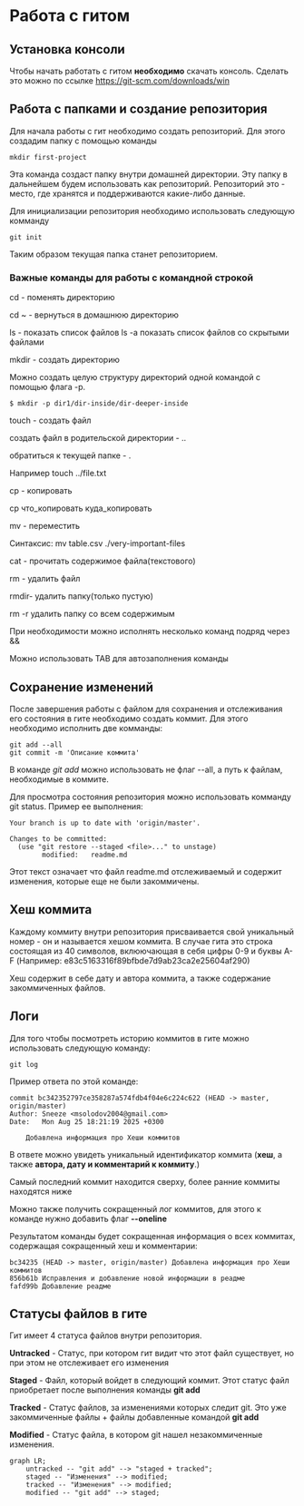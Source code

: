# Работа с гитом

## Установка консоли

Чтобы начать работать с гитом **необходимо** скачать консоль. Сделать это можно по ссылке https://git-scm.com/downloads/win

## Работа с папками и создание репозитория

Для начала работы с гит необходимо создать репозиторий. Для этого создадим папку с помощью команды

```
mkdir first-project

```

Эта команда создаст папку внутри домашней директории. Эту папку в дальнейшем будем использовать как репозиторий.  Репозиторий это - место, где хранятся и поддерживаются какие-либо данные.


Для инициализации репозитория необходимо использовать следующую комманду

```
git init

```


Таким образом текущая папка станет репозиторием.


### Важные команды для работы с командной строкой

 
cd - поменять директорию 


cd ~ - вернуться в домашнюю директорию 


ls - показать список файлов
ls -a показать список файлов со скрытыми файлами


mkdir - создать директорию


Можно создать целую структуру директорий одной командой с помощью 
флага -p.

```
$ mkdir -p dir1/dir-inside/dir-deeper-inside
```

touch - создать файл

создать файл в родительской директории - ..


обратиться к текущей папке - .


Например touch ../file.txt

cp - копировать


cp что_копировать куда_копировать


mv - переместить


Синтаксис: mv table.csv ./very-important-files


cat - прочитать содержимое файла(текстового)


rm - удалить файл


rmdir- удалить папку(только пустую)


rm -r удалить папку со всем содержимым


При необходимости можно исполнять несколько команд подряд через &&


Можно использовать TAB для автозаполнения команды


## Сохранение изменений


После завершения работы с файлом для сохранения и отслеживания его состояния в гите необходимо создать коммит. Для этого необходимо исполнить две комманды:

```
git add --all
git commit -m 'Описание коммита'

```

В команде *git add* можно использовать не флаг --all, а путь к файлам, необходимые в коммите.


Для просмотра состояния репозитория можно использовать комманду git status. Пример ее выполнения: 

```
Your branch is up to date with 'origin/master'.

Changes to be committed:
  (use "git restore --staged <file>..." to unstage)
        modified:   readme.md

```

Этот текст означает что файл readme.md отслеживаемый и содержит изменения, которые еще не были закоммичены.


## Хеш коммита


Каждому коммиту внутри репозитория присваивается свой уникальный номер - он и называется хешом коммита. В случае гита это строка состоящая из 40 символов, вклюючающая в себя цифры 0-9 и буквы A-F (Например: e83c5163316f89bfbde7d9ab23ca2e25604af290)


Хеш содержит в себе дату и автора коммита, а также содержание закоммиченных файлов.


## Логи


Для того чтобы посмотреть историю коммитов в гите можно использовать следующую команду:


```
git log

```


Пример ответа по этой команде:


```
commit bc342352797ce358287a574fdb4f04e6c224c622 (HEAD -> master, origin/master)
Author: Sneeze <msolodov2004@gmail.com>
Date:   Mon Aug 25 18:21:19 2025 +0300

    Добавлена информация про Хеши коммитов
```


В ответе можно увидеть уникальный идентификатор коммита (**хеш**, а также **автора, дату и комментарий к коммиту**.)


Самый последний коммит находится сверху, более ранние коммиты находятся ниже


Можно также получить сокращенный лог коммитов, для этого к команде нужно добавить флаг **--oneline**


Результатом команды будет сокращенная информация о всех коммитах, содержащая сокращенный хеш и комментарии:


```
bc34235 (HEAD -> master, origin/master) Добавлена информация про Хеши коммитов
856b61b Исправления и добавление новой информации в реадме
fafd99b Добавление реадме
```


## Статусы файлов в гите


Гит имеет 4 статуса файлов внутри репозитория. 


**Untracked** - Статус, при котором гит видит что этот файл существует, но при этом не отслеживает его изменения


**Staged** - Файл, который войдет в следующий коммит. Этот статус файл приобретает после выполнения команды **git add**


**Tracked** - Статус файлов, за изменениями которых следит git. Это уже закоммиченные файлы + файлы добавленные командой **git add**


**Modified** - Статус файла, в котором git нашел незакоммиченные изменения.


```mermaid
graph LR;
	untracked -- "git add" --> "staged + tracked";
	staged -- "Изменения" --> modified;
	tracked -- "Изменения" --> modified;
	modified -- "git add" --> staged;
```